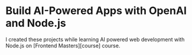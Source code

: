 # Build AI-Powered Apps with OpenAI and Node.js

I created these projects while learning AI powered web development with Node.js on [Frontend Masters][course] course.
